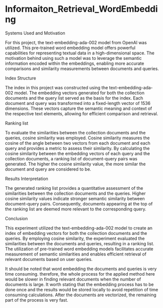 # Informaiton_Retrieval_WordEmbedding

Systems Used and Motivation

For this project, the text-embedding-ada-002 model from OpenAI was utilized. This pre-trained word embedding model offers powerful capabilities for representing textual data in a high-dimensional space. The motivation behind using such a model was to leverage the semantic information encoded within the embeddings, enabling more accurate comparisons and similarity measurements between documents and queries.

Index Structure

The index in this project was constructed using the text-embedding-ada-002 model. The embedding vectors generated for both the collection documents and the query list served as the basis for the index. Each document and query was transformed into a fixed-length vector of 1536 dimensions. These vectors capture the semantic meaning and context of the respective text elements, allowing for efficient comparison and retrieval.

Ranking list

To evaluate the similarities between the collection documents and the queries, cosine similarity was employed. Cosine similarity measures the cosine of the angle between two vectors from each document and each query and provides a metric to assess their similarity. By calculating the cosine similarity between the embedding vectors of each query and the collection documents, a ranking list of document-query pairs was generated. The higher the cosine similarity value, the more similar the document and query are considered to be.

Results Interpretation

The generated ranking list provides a quantitative assessment of the similarities between the collection documents and the queries. Higher cosine similarity values indicate stronger semantic similarity between document-query pairs. Consequently, documents appearing at the top of the ranking list are deemed more relevant to the corresponding query.

Conclusion

This experiment utilized the text-embedding-ada-002 model to create an index of embedding vectors for both the collection documents and the queries. By employing cosine similarity, the experiment evaluated the similarities between the documents and queries, resulting in a ranking list. The utilization of pre-trained word embedding models facilitates accurate measurement of semantic similarities and enables efficient retrieval of relevant documents based on user queries.

It should be noted that word embedding the documents and queries is very time consuming. therefore, the whole process for the applied method here would be slower in finding relevant documents when the number of documents is large. It worth stating that the embedding process has to be done once and the results would be stored locally to avoid repetition of time consuming calculations. After the documents are vectorized, the remaining part of the process is very fast.
